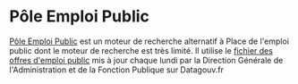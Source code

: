 # Pôle Emploi Public
[Pôle Emploi Public](https://pole-emploi-public.streamlit.app/) est un moteur de recherche alternatif à Place de l'emploi public dont le moteur de recherche est très limité. Il utilise le [fichier des offres d'emploi public](https://www.data.gouv.fr/fr/datasets/les-offres-diffusees-sur-choisir-le-service-public/#/resources) mis à jour chaque lundi par la Direction Générale de l'Administration et de la Fonction Publique sur Datagouv.fr